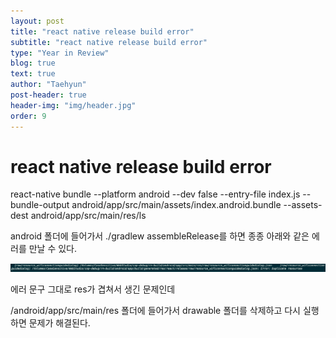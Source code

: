 ```yaml
---
layout: post
title: "react native release build error"
subtitle: "react native release build error"
type: "Year in Review"
blog: true
text: true
author: "Taehyun"
post-header: true
header-img: "img/header.jpg"
order: 9
---
```


# react native release build error

react-native bundle --platform android --dev false --entry-file index.js --bundle-output android/app/src/main/assets/index.android.bundle --assets-dest android/app/src/main/res/ls

android 폴더에 들어가서 ./gradlew assembleRelease를 하면 종종 아래와 같은 에러를 만날 수 있다.

![](img/2020-07-19-16-51-10.png)

에러 문구 그대로 res가 겹쳐서 생긴 문제인데

/android/app/src/main/res 폴더에 들어가서 drawable 폴더를 삭제하고 다시 실행하면 문제가 해결된다.
